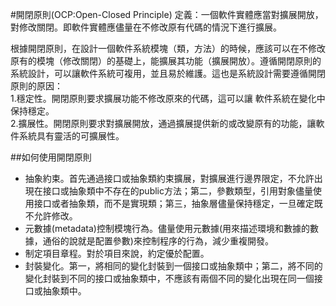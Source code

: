 #開閉原則(OCP:Open-Closed Principle)
定義：一個軟件實體應當對擴展開放，對修改關閉。即軟件實體應儘量在不修改原有代碼的情況下進行擴展。

根據開閉原則，在設計一個軟件系統模塊（類，方法）的時候，應該可以在不修改原有的模塊（修改關閉）的基礎上，能擴展其功能（擴展開放）。遵循開閉原則的系統設計，可以讓軟件系統可複用，並且易於維護。這也是系統設計需要遵循開閉原則的原因：  
 1.穩定性。開閉原則要求擴展功能不修改原來的代碼，這可以讓 軟件系統在變化中保持穩定。  
 2.擴展性。開閉原則要求對擴展開放，通過擴展提供新的或改變原有的功能，讓軟件系統具有靈活的可擴展性。  
 
##如何使用開閉原則
 * 抽象約束。首先通過接口或抽象類約束擴展，對擴展進行邊界限定，不允許出現在接口或抽象類中不存在的public方法；第二，參數類型，引用對象儘量使用接口或者抽象類，而不是實現類；第三，抽象層儘量保持穩定，一旦確定既不允許修改。
 * 元數據(metadata)控制模塊行為。儘量使用元數據(用來描述環境和數據的數據，通俗的說就是配置參數)來控制程序的行為，減少重複開發。
 * 制定項目章程。對於項目來說，約定優於配置。
 * 封裝變化。第一，將相同的變化封裝到一個接口或抽象類中；第二，將不同的變化封裝到不同的接口或抽象類中，不應該有兩個不同的變化出現在同一個接口或抽象類中。